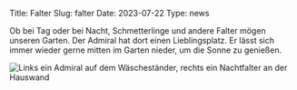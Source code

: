 Title: Falter
Slug: falter
Date: 2023-07-22
Type: news

Ob bei Tag oder bei Nacht, Schmetterlinge und andere Falter mögen unseren Garten. Der Admiral hat dort einen Lieblingsplatz. Er lässt sich immer wieder gerne mitten im Garten nieder, um die Sonne zu genießen.

<img src="/images/23_jul1.png" alt="Links ein Admiral auf dem Wäscheständer, rechts ein Nachtfalter an der Hauswand"/>
